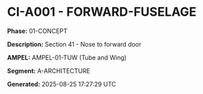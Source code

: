 # CI-A001 - FORWARD-FUSELAGE

**Phase:** 01-CONCEPT

**Description:** Section 41 - Nose to forward door

**AMPEL:** AMPEL-01-TUW (Tube and Wing)

**Segment:** A-ARCHITECTURE

**Generated:** 2025-08-25 17:27:29 UTC
